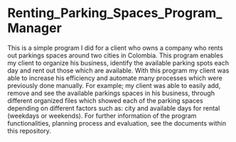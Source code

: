 # Renting_Parking_Spaces_Program_Manager
This is a simple program I did for a client who owns a company who rents out parkings spaces around two cities in Colombia. This program enables my client to organize his business, identify the available parking spots each day and rent out those which are available. With this program my client was able to increase his efficiency and automate many processes which were previously done manually. For example; my client was able to easily add, remove and see the available parkings spaces in his business, through different organized files which showed each of the parking spaces depending on different factors such as: city and available days for rental (weekdays or weekends).
For further information of the program functionalities, planning process and evaluation, see the documents within this repository. 

